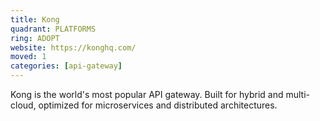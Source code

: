 ```yaml
---
title: Kong
quadrant: PLATFORMS
ring: ADOPT
website: https://konghq.com/
moved: 1
categories: [api-gateway]
---
```


Kong is the world's most popular API gateway. Built for hybrid and multi-cloud, optimized for microservices and distributed architectures.

